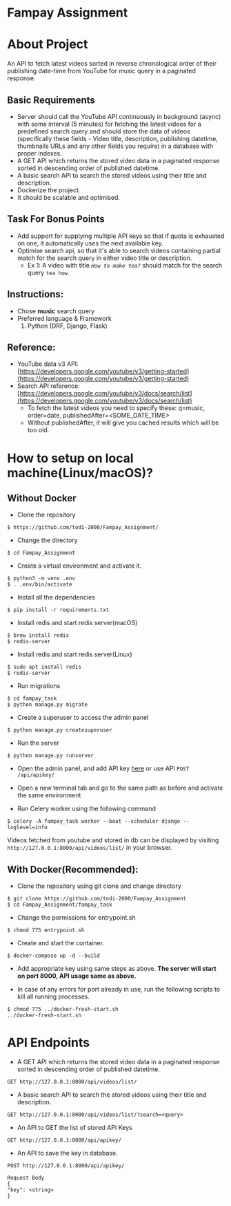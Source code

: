 # Fampay Assignment  
# About Project
An API to fetch latest videos sorted in reverse chronological order of their publishing date-time from YouTube for music query in a paginated response.
## Basic Requirements
- Server should call the YouTube API continuously in background (async) with some interval (5 minutes) for fetching the latest videos for a predefined search query and should store the data of videos (specifically these fields - Video title, description, publishing datetime, thumbnails URLs and any other fields you require) in a database with proper indexes.
- A GET API which returns the stored video data in a paginated response sorted in descending order of published datetime.
- A basic search API to search the stored videos using their title and description.
- Dockerize the project.
- It should be scalable and optimised.
## Task For Bonus Points
- Add support for supplying multiple API keys so that if quota is exhausted on one, it automatically uses the next available key.
- Optimise search api, so that it's able to search videos containing partial match for the search query in either video title or description.
    - Ex 1: A video with title *`How to make tea?`* should match for the search query `tea how`.
## Instructions:
- Chose <b>music</b> search query
- Preferred language & Framework
    1. Python (DRF, Django, Flask)
## Reference:
- YouTube data v3 API: [https://developers.google.com/youtube/v3/getting-started](https://developers.google.com/youtube/v3/getting-started)
- Search API reference: [https://developers.google.com/youtube/v3/docs/search/list](https://developers.google.com/youtube/v3/docs/search/list)
    - To fetch the latest videos you need to specify these: q=music, order=date, publishedAfter=<SOME_DATE_TIME>
    - Without publishedAfter, it will give you cached results which will be too old.
    
# How to setup on local machine(Linux/macOS)?
## Without Docker 

- Clone the repository  
```
$ https://github.com/todi-2000/Fampay_Assignment/
```  

- Change the directory  
```
$ cd Fampay_Assignment
```  

- Create a virtual environment and activate it.
``` 
$ python3 -m venv .env 
$ . .env/bin/activate
```  

- Install all the dependencies
```
$ pip install -r requirements.txt 
```

- Install redis and start redis server(macOS)
```
$ brew install redis
$ redis-server
```

- Install redis and start redis server(Linux)
```
$ sudo apt install redis
$ redis-server
```

- Run migrations
```
$ cd fampay_task
$ python manage.py migrate
```

- Create a superuser to access the admin panel
```
$ python manage.py createsuperuser
```

- Run the server
```
$ python manage.py runserver
```

- Open the admin panel, and add API key [here](http://127.0.0.1:8000/admin/youtube_search/apikey/) or use API `POST /api/apikey/`

- Open a new terminal tab and go to the same path as before and activate the same environment
- Run Celery worker using the following command
```
$ celery -A fampay_task worker --beat --scheduler django --loglevel=info
```

Videos fetched from youtube and stored in db can be displayed by visiting `http://127.0.0.1:8000/api/videos/list/` in your browser.

## With Docker(Recommended):

 - Clone the repository using git clone and change directory
 ```
$ git clone https://github.com/todi-2000/Fampay_Assignment
$ cd Fampay_Assignment/fampay_task
```

- Change the permissions for entrypoint.sh  
```
$ chmod 775 entrypoint.sh
```

- Create and start the container.
```
$ docker-compose up -d --build
```

- Add appropriate key using same steps as above.
<b>The server will start on port 8000, API usage same as above.</b>

- In case of any errors for port already in use, run the following scripts to kill all running processes.
```
$ chmod 775 ../docker-fresh-start.sh
../docker-fresh-start.sh
```

# API Endpoints  
- A GET API which returns the stored video data in a paginated response sorted in descending order of published datetime.
```
GET http://127.0.0.1:8000/api/videos/list/
```

- A basic search API to search the stored videos using their title and description.
```
GET http://127.0.0.1:8000/api/videos/list/?search=<query> 
```

- An API to GET the list of stored API Keys
```
GET http://127.0.0.1:8000/api/apikey/
```

- An API to save the key in database.  
```
POST http://127.0.0.1:8000/api/apikey/

Request Body
{
"key": <string>
}
```
